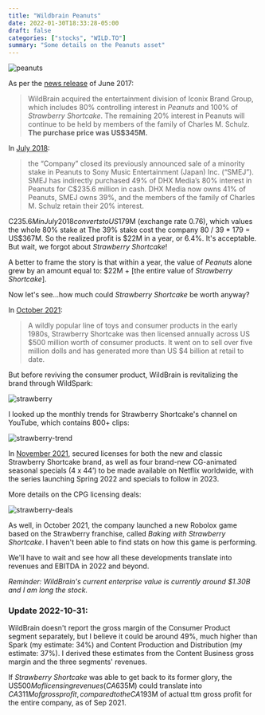 ```yaml
---
title: "Wildbrain Peanuts"
date: 2022-01-30T18:33:28-05:00
draft: false
categories: ["stocks", "WILD.TO"]
summary: "Some details on the Peanuts asset"
---
```


![peanuts](/images/peanuts.png)

As per the [news release](https://www.wildbrain.com/newsreleases/dhx-media-closes-acquisition-peanuts-strawberry-shortcake/) of June 2017:

<blockquote>

WildBrain acquired the entertainment division of Iconix Brand Group, which includes 80% controlling interest in _Peanuts_ and 100% of _Strawberry Shortcake_. The remaining 20% interest in Peanuts will continue to be held by members of the family of Charles M. Schulz. **The purchase price was US$345M.**

</blockquote>

In [July 2018](https://www.wildbrain.com/newsreleases/dhx-media-closes-sale-to-sony-of-minority-stake-in-peanuts/):

<blockquote>

the “Company” closed its previously announced sale of a minority stake in Peanuts to Sony Music Entertainment (Japan) Inc. (“SMEJ”). SMEJ has indirectly purchased 49% of DHX Media’s 80% interest in Peanuts for C$235.6 million in cash. DHX Media now owns 41% of Peanuts, SMEJ owns 39%, and the members of the family of Charles M. Schulz retain their 20% interest.

</blockquote>

C$235.6M in July 2018 converts to US$179M (exchange rate 0.76), which values the whole 80% stake at  The 39% stake cost the company 80 / 39 * 179 = US$367M. So the realized profit is $22M in a year, or 6.4%. It's acceptable. But wait, we forgot about _Strawberry Shortcake_!

A better to frame the story is that within a year, the value of _Peanuts_ alone grew by an amount equal to: $22M + [the entire value of _Strawberry Shortcake_].

Now let's see...how much could _Strawberry Shortcake_ be worth anyway?

In [October 2021](https://www.newswire.ca/news-releases/wildbrain-bakes-up-an-all-new-strawberry-shortcake-for-today-s-digital-savvy-kids-global-rollout-features-original-animated-youtube-series-premium-svod-specials-the-first-ever-strawberry-shortcake-roblox-game-plus-all-new-toys-books-music-e-893699471.html):

<blockquote>

A wildly popular line of toys and consumer products in the early 1980s, Strawberry Shortcake was then licensed annually across US $500 million worth of consumer products. It went on to sell over five million dolls and has generated more than US $4 billion at retail to date. 

</blockquote>

But before reviving the consumer product, WildBrain is revitalizing the brand through WildSpark:

![strawberry](/images/strawberry.png)

I looked up the monthly trends for Strawberry Shortcake's channel on YouTube, which contains 800+ clips:

![strawberry-trend](/images/strawberry-trend.png)

In [November 2021](https://www.wildbrain.com/newsreleases/wildbrain-serves-up-more-strawberry-shortcake-deals/), secured licenses for both the new and classic Strawberry Shortcake brand, as well as four brand-new CG-animated seasonal specials (4 x 44’) to be made available on Netflix worldwide, with the series launching Spring 2022 and specials to follow in 2023. 

More details on the CPG licensing deals:

![strawberry-deals](/images/strawberry-deals.png)

As well, in October 2021, the company launched a new Robolox game based on the Strawberry franchise, called _Baking with Strawberry Shortcake_. I haven't been able to find stats on how this game is performing.

We'll have to wait and see how all these developments translate into revenues and EBITDA in 2022 and beyond.

_Reminder: WildBrain's current enterprise value is currently around $1.30B and I am long the stock._

### Update 2022-10-31:

WildBrain doesn't report the gross margin of the Consumer Product segment separately, but I believe it could be around 49%, much higher than Spark (my estimate: 34%) and Content Production and Distribution (my estimate: 37%). I derived these estimates from the Content Business gross margin and the three segments' revenues.

If _Strawberry Shortcake_ was able to get back to its former glory, the US$500M of licensing revenues (CA$635M) could translate into $CA311M of gross profit, compared to the CA$193M of actual ttm gross profit for the entire company, as of Sep 2021.

